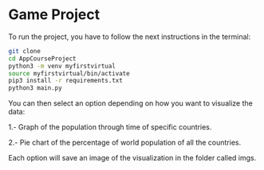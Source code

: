 # Game Project

To run the project, you have to follow the next instructions in the terminal:

```sh
git clone
cd AppCourseProject
python3 -m venv myfirstvirtual
source myfirstvirtual/bin/activate
pip3 install -r requirements.txt
python3 main.py
```

You can then select an option depending on how you want to visualize the data:

1.- Graph of the population through time of specific countries.

2.- Pie chart of the percentage of world population of all the countries.

Each option will save an image of the visualization in the folder called imgs.